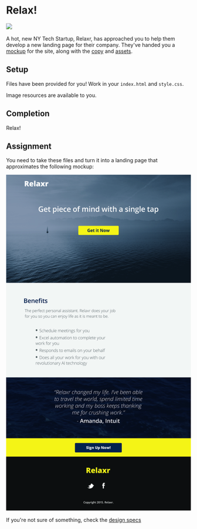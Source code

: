 # Relax!

![](https://media.giphy.com/media/7bdE7u45ZXkOY/giphy.gif)

A hot, new NY Tech Startup, Relaxr, has approached you to help them develop a 
new landing page for their company. They've handed you a [mockup](relaxr/relaxr_landing.jpg) for the site, along with the [copy](relaxr/design_file.md) and [assets](relaxr/images). 

## Setup

Files have been provided for you! Work in your `index.html` and `style.css`.

Image resources are available to you.

## Completion

Relax!

## Assignment

You need to take these files and turn it into a landing page that approximates 
the following mockup:

![Relaxr Landing Page](./relaxr_landing.jpg)

If you're not sure of something, check the [design specs](./design_file.md)
